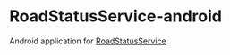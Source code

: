 # RoadStatusService-android
Android application for [RoadStatusService](https://github.com/VVATOR/RoadStatusService)
